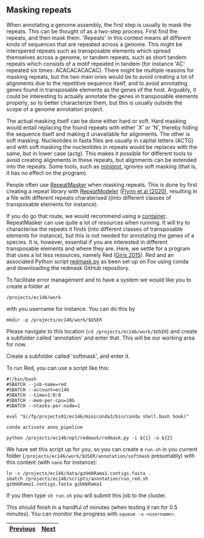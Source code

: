 ## Masking repeats
When annotating a genome assembly, the first step is usually to mask the repeats. This can be thought of as a two-step process. First find the repeats, and then mask them. 'Repeats' in this context means all different kinds of sequences that are repeated across a genome. This might be interspered repeats such as transposable elements which spread themselves across a genome, or tandem repeats, such as short tandem repeats which consists of a motif repeated in tandem (for instance 'AC' repeated six times: ACACACACACAC). There might be multiple reasons for masking repeats, but the two main ones would be to avoid creating a lot of alignments due to the repetitive sequence itself, and to avoid annotating genes found in transposable elements as the genes of the host. Arguably, it could be interesting to actually annotate the genes in transposable elements properly, so to better characterize them, but this is usually outside the scope of a genome annotation project. 

The actual masking itself can be done either hard or soft. Hard masking would entail replacing the found repeats with either 'X' or 'N', thereby hiding the sequence itself and making it unavailable for alignments. The other is soft masking. Nucleotides in fasta files are usually in capital letters (ACTG) and with soft masking the nucleotides in repeats would be replaces with the same, but in lower case (actg). This makes it possible for different tools to avoid creating alignments in these repeats, but alignments can be extended into the repeats. Some tools, such as [miniprot](https://github.com/lh3/miniprot), ignores soft masking (that is, it has no effect on the program). 

People often use [RepeatMasker](https://www.repeatmasker.org/) when masking repeats. This is done by first creating a repeat library with  [RepeatModeler](http://www.repeatmasker.org/RepeatModeler/) ([Flynn et al (2020)](https://doi.org/10.1073/pnas.1921046117), resulting in a file with different repeats charaterised ((into different classes of transposable elements for instance). 

If you do go that route, we would recommend using a [container](https://github.com/Dfam-consortium/TETools). RepeatMasker can use quite a lot of resources when running. It will try to characterise the repeats it finds (into different classes of transposable elements for instance), but this is not needed for annotating the genes of a species. It is, however, essential if you are interested in different transposable elements and where they are. Here, we settle for a program that uses a lot less resources, namely Red ([Giris 2015](https://doi.org/10.1186/s12859-015-0654-5)). Red and an associated Python script [redmask.py](https://github.com/nextgenusfs/redmask) as been set up on Fox using conda and downloading the redmask GitHub repository.  

To facilitate error management and to have a system we would like you to create a folder at 
```
/projects/ec146/work
```
with you username for instance. You can do this by 
```
mkdir -p /projects/ec146/work/$USER
```

Please navigate to this location (`cd /projects/ec146/work/$USER`) and create a subfolder called 'annotation' and enter that. This will be our working area for now. 

Create a subfolder called 'softmask', and enter it. 

To run Red, you can use a script like this:
```
#!/bin/bash
#SBATCH --job-name=red
#SBATCH --account=ec146
#SBATCH --time=1:0:0
#SBATCH --mem-per-cpu=10G
#SBATCH --ntasks-per-node=1

eval "$(/fp/projects01/ec146/miniconda3/bin/conda shell.bash hook)"

conda activate anno_pipeline

python /projects/ec146/opt/redmask/redmask.py -i ${1} -o ${2}
```
We have set this script up for you, so you can create a `run.sh` in you current folder (`/projects/ec146/work/$USER/annotation/softmask` presumably) with this content (with `nano` for instance):
```
ln -s /projects/ec146/data/gzUmbRama1.contigs.fasta .
sbatch /projects/ec146/scripts/annotation/run_red.sh gzUmbRama1.contigs.fasta gzUmbRama1
```

If you then type `sh run.sh` you will submit this job to the cluster.

This should finish in a handful of minutes (when testing it ran for 0.5 minutes). You can monitor the progress with `squeue -u <username>`.

|[Previous](https://github.com/ebp-nor/genome_annotation_comparative_genomics_part1/blob/main/00_introduction.md)|[Next](https://github.com/ebp-nor/genome_annotation_comparative_genomics_part1/blob/main/02_miniprot.md)|
|---|---|

